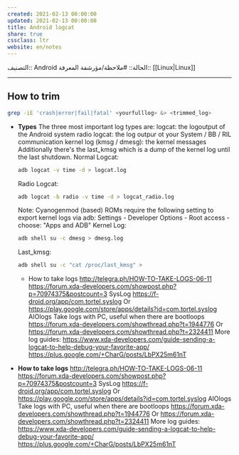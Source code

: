 ```yaml
---
created: 2021-02-13 00:00:00
updated: 2021-02-13 00:00:00
title: Android logcat
share: true
cssclass: ltr
website: en/notes
---
```


التصنيف:: Android
الحالة:: #ملاحظة/مؤرشفة
المعرفة:: [[Linux|Linux]]

---

## How to trim

```bash
grep -iE 'crash|error|fail|fatal' <yourfulllog> &> <trimmed_log>
```

- **Types**
  The three most important log types are:
  logcat: the logoutput of the Android system
  radio logcat: the log outpur ot your System / BB / RIL communication
  kernel log (kmsg / dmesg): the kernel messages
  Additionally there's the last_kmsg which is a dump of the kernel log until the last shutdown.
  Normal Logcat:

  ```bash
  adb logcat -v time -d > logcat.log
  ```

  Radio Logcat:

  ```bash
  adb logcat -b radio -v time -d > logcat_radio.log
  ```

  Note: Cyanogenmod (based) ROMs require the following setting to export kernel logs via adb:
  Settings - Developer Options - Root access - choose: "Apps and ADB"
  Kernel Log:

  ```bash
  adb shell su -c dmesg > dmesg.log
  ```

  Last_kmsg:

  ```bash
  adb shell su -c "cat /proc/last_kmsg" >
  ```

  - How to take logs
    <http://telegra.ph/HOW-TO-TAKE-LOGS-06-11>
    <https://forum.xda-developers.com/showpost.php?p=70974375&postcount=3>
    SysLog
    <https://f-droid.org/app/com.tortel.syslog>
    Or
    <https://play.google.com/store/apps/details?id=com.tortel.syslog>
    AIOlogs Take logs with PC, useful when there are bootloops
    <https://forum.xda-developers.com/showthread.php?t=1944776>
    Or
    <https://forum.xda-developers.com/showthread.php?t=2324411>
    More log guides:
    <https://www.xda-developers.com/guide-sending-a-logcat-to-help-debug-your-favorite-app/>
    <https://plus.google.com/+CharG/posts/LbPX25m61nT>
- **How to take logs**
  <http://telegra.ph/HOW-TO-TAKE-LOGS-06-11>
  <https://forum.xda-developers.com/showpost.php?p=70974375&postcount=3>
  SysLog
  <https://f-droid.org/app/com.tortel.syslog>
  Or
  <https://play.google.com/store/apps/details?id=com.tortel.syslog>
  AIOlogs Take logs with PC, useful when there are bootloops
  <https://forum.xda-developers.com/showthread.php?t=1944776>
  Or
  <https://forum.xda-developers.com/showthread.php?t=2324411>
  More log guides:
  <https://www.xda-developers.com/guide-sending-a-logcat-to-help-debug-your-favorite-app/>
  <https://plus.google.com/+CharG/posts/LbPX25m61nT>
